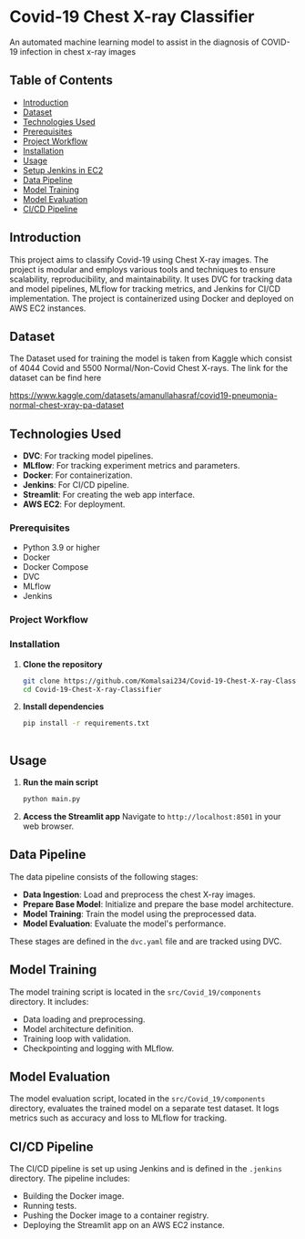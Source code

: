 
# Covid-19 Chest X-ray Classifier

An automated machine learning model to assist in the diagnosis of COVID-19 infection in chest x-ray images

## Table of Contents
- [Introduction](#introduction)
- [Dataset](#Dataset)
- [Technologies Used](#technologies-used)
- [Prerequisites](#prerequisites)
- [Project Workflow](#project-Workflow)
- [Installation](#installation)
- [Usage](#usage)
- [Setup Jenkins in EC2](#https://github.com/Komalsai234/Covid-19-Chest-X-ray-Classifier/blob/main/jenkins-setup/setup.md)
- [Data Pipeline](#data-pipeline)
- [Model Training](#model-training)
- [Model Evaluation](#model-evaluation)
- [CI/CD Pipeline](#cicd-pipeline)

## Introduction
This project aims to classify Covid-19 using Chest X-ray images. The project is modular and employs various tools and techniques to ensure scalability, reproducibility, and maintainability. It uses DVC for tracking data and model pipelines, MLflow for tracking metrics, and Jenkins for CI/CD implementation. The project is containerized using Docker and deployed on AWS EC2 instances.

## Dataset
The Dataset used for training the model is taken from Kaggle which consist of 4044 Covid and 5500 Normal/Non-Covid Chest X-rays. The link for the dataset can be find here

https://www.kaggle.com/datasets/amanullahasraf/covid19-pneumonia-normal-chest-xray-pa-dataset

## Technologies Used
- **DVC**: For tracking model pipelines.
- **MLflow**: For tracking experiment metrics and parameters.
- **Docker**: For containerization.
- **Jenkins**: For CI/CD pipeline.
- **Streamlit**: For creating the web app interface.
- **AWS EC2**: For deployment.

### Prerequisites
- Python 3.9 or higher
- Docker
- Docker Compose
- DVC
- MLflow
- Jenkins

### Project Workflow

### Installation
1. **Clone the repository**
    ```bash
    git clone https://github.com/Komalsai234/Covid-19-Chest-X-ray-Classifier.git
    cd Covid-19-Chest-X-ray-Classifier
    ```

2. **Install dependencies**
    ```bash
    pip install -r requirements.txt
  
## Usage
1. **Run the main script**
    ```bash
    python main.py
    ```

2. **Access the Streamlit app**
    Navigate to `http://localhost:8501` in your web browser.

## Data Pipeline
The data pipeline consists of the following stages:
- **Data Ingestion**: Load and preprocess the chest X-ray images.
- **Prepare Base Model**: Initialize and prepare the base model architecture.
- **Model Training**: Train the model using the preprocessed data.
- **Model Evaluation**: Evaluate the model's performance.

These stages are defined in the `dvc.yaml` file and are tracked using DVC.

## Model Training
The model training script is located in the `src/Covid_19/components` directory. It includes:
- Data loading and preprocessing.
- Model architecture definition.
- Training loop with validation.
- Checkpointing and logging with MLflow.

## Model Evaluation
The model evaluation script, located in the `src/Covid_19/components` directory, evaluates the trained model on a separate test dataset. It logs metrics such as accuracy and loss to MLflow for tracking.

## CI/CD Pipeline
The CI/CD pipeline is set up using Jenkins and is defined in the `.jenkins` directory. The pipeline includes:
- Building the Docker image.
- Running tests.
- Pushing the Docker image to a container registry.
- Deploying the Streamlit app on an AWS EC2 instance.

